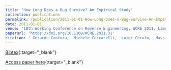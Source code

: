 ```yaml
---
title: "How Long Does a Bug Survive? An Empirical Study"
collection: publications
permalink: /publication/2011-01-01-How-Long-Does-a-Bug-Survive-An-Empirical-Study
date: 2011-01-01
venue: '18th Working Conference on Reverse Engineering, WCRE 2011, Limerick, Ireland, October 17-20, 2011'
paperurl: 'https://doi.org/10.1109/WCRE.2011.31'
citation: ' Gerardo Canfora,  Michele Ceccarelli,  Luigi Cerulo,  Massimiliano Di Penta, &quot;How Long Does a Bug Survive? An Empirical Study.&quot; 18th Working Conference on Reverse Engineering, WCRE 2011, Limerick, Ireland, October 17-20, 2011, 2011.'
---
```

[Bibtex](https://dblp.org/rec/bib/conf/wcre/CanforaCCP11){:target="_blank"}

[Access paper here](https://doi.org/10.1109/WCRE.2011.31){:target="_blank"}
